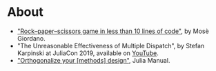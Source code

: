# About

- ["Rock–paper–scissors game in less than 10 lines of code"](https://giordano.github.io/blog/2017-11-03-rock-paper-scissors/), by Mosè Giordano.
- "The Unreasonable Effectiveness of Multiple Dispatch", by Stefan Karpinski at JuliaCon 2019, available on [YouTube](https://youtu.be/kc9HwsxE1OY).
- ["Orthogonalize your [methods] design"](https://docs.julialang.org/en/v1/manual/methods/#man-methods-orthogonalize-1), Julia Manual.
